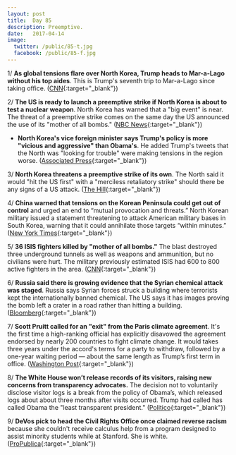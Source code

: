 ```yaml
---
layout: post
title:  Day 85
description: Preemptive.
date:   2017-04-14
image:
  twitter: /public/85-t.jpg
  facebook: /public/85-f.jpg
---
```


1/ **As global tensions flare over North Korea, Trump heads to Mar-a-Lago without his top aides**. This is Trump's seventh trip to Mar-a-Lago since taking office. ([CNN](http://www.cnn.com/2017/04/14/politics/donald-trump-north-korea-mar-a-lago/){:target="_blank"})

2/ **The US is ready to launch a preemptive strike if North Korea is about to test a nuclear weapon**. North Korea has warned that a "big event" is near. The threat of a preemptive strike comes on the same day the US announced the use of its "mother of all bombs." ([NBC News](http://www.nbcnews.com/news/world/u-s-may-launch-strike-if-north-korea-reaches-nuclear-n746366){:target="_blank"})

* **North Korea's vice foreign minister says Trump's policy is more "vicious and aggressive" than Obama's**. He added Trump's tweets that the North was "looking for trouble" were making tensions in the region worse. ([Associated Press](https://apnews.com/2e7b847881cf40f0a1348d58f924d337/The-Latest:-NKorean:-Nuke-test-will-be-when-leaders-see-fit){:target="_blank"})

3/ **North Korea threatens a preemptive strike of its own**. The North said it would "hit the US first" with a "merciless retaliatory strike" should there be any signs of a US attack. ([The Hill](http://thehill.com/policy/international/328796-north-korean-official-warns-of-preemptive-strike-of-its-own){:target="_blank"})

4/ **China warned that tensions on the Korean Peninsula could get out of control** and urged an end to “mutual provocation and threats.” North Korean military issued a statement threatening to attack American military bases in South Korea, warning that it could annihilate those targets “within minutes.” ([New York Times](https://www.nytimes.com/2017/04/14/world/asia/north-korea-china-nuclear.html){:target="_blank"})

5/ **36 ISIS fighters killed by "mother of all bombs."** The blast destroyed three underground tunnels as well as weapons and ammunition, but no civilians were hurt. The military previously estimated ISIS had 600 to 800 active fighters in the area. ([CNN](http://www.cnn.com/2017/04/14/asia/afghanistan-isis-moab-bomb/){:target="_blank"})

6/ **Russia said there is growing evidence that the Syrian chemical attack was staged**. Russia says Syrian forces struck a building where terrorists kept the internationally banned chemical. The US says it has images proving the bomb left a crater in a road rather than hitting a building. ([Bloomberg](https://www.bloomberg.com/news/articles/2017-04-14/russia-says-evidence-growing-syria-chemical-attack-was-staged){:target="_blank"})

7/ **Scott Pruitt called for an "exit" from the Paris climate agreement**. It's the first time a high-ranking official has explicitly disavowed the agreement endorsed by nearly 200 countries to fight climate change. It would takes three years under the accord's terms for a party to withdraw, followed by a one-year waiting period — about the same length as Trump’s first term in office. ([Washington Post](https://www.washingtonpost.com/news/energy-environment/wp/2017/04/14/trumps-epa-chief-scott-pruitt-calls-for-an-exit-to-the-paris-climate-agreement/){:target="_blank"})

8/ **The White House won’t release records of its visitors, raising new concerns from transparency advocates.** The decision not to voluntarily disclose visitor logs is a break from the policy of Obama’s, which released logs about about three months after visits occurred. Trump had called has called Obama the "least transparent president." ([Politico](http://www.politico.com/story/2017/04/white-house-says-it-wont-make-visitor-logs-public-237235){:target="_blank"})

9/ **DeVos pick to head the Civil Rights Office once claimed reverse racism** because she couldn't receive calculus help from a program designed to assist minority students while at Stanford. She is white. ([ProPublica](https://www.propublica.org/article/devos-candice-jackson-civil-rights-office-education-department){:target="_blank"})